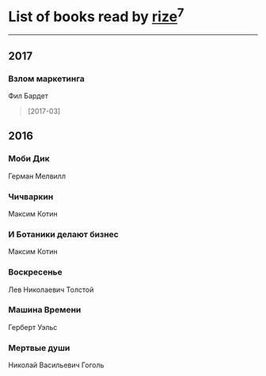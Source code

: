 # List of books read by [rize](https://plus.google.com/101531492482227595895)<sup>7</sup>
---

## 2017

### Взлом маркетинга
Фил Бардет
> [2017-03] 



## 2016

### Моби Дик
Герман Мелвилл


### Чичваркин
Максим Котин


### И Ботаники делают бизнес
Максим Котин


### Воскресенье
Лев Николаевич Толстой


### Машина Времени
Герберт Уэльс


### Мертвые души
Николай Васильевич Гоголь



